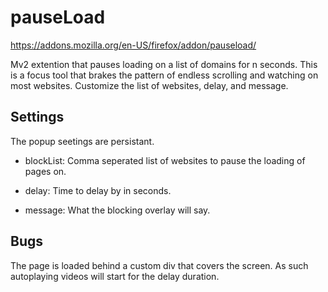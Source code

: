 # pauseLoad

https://addons.mozilla.org/en-US/firefox/addon/pauseload/

Mv2 extention that pauses loading on a list of domains for n seconds. This is a focus tool that brakes the pattern of endless scrolling and watching on most websites. Customize the list of websites, delay, and message.


## Settings

The popup seetings are persistant. 

- blockList: Comma seperated list of websites to pause the loading of pages on.

- delay: Time to delay by in seconds.

- message: What the blocking overlay will say.

## Bugs

The page is loaded behind a custom div that covers the screen. As such autoplaying videos will start for the delay duration.